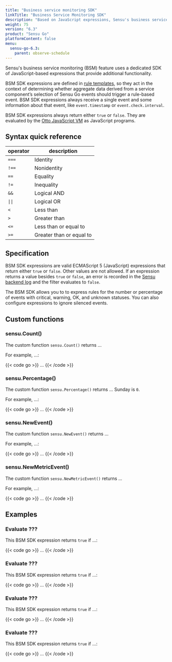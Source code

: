 ```yaml
---
title: "Business service monitoring SDK"
linkTitle: "Business Service Monitoring SDK"
description: "Based on JavaScript expressions, Sensu's business service monitoring SDK provides additional functionality for Sensu rule templates that evaluate service components. Read the reference doc to learn about the business service monitoring SDK."
weight: 75
version: "6.3"
product: "Sensu Go"
platformContent: false 
menu:
  sensu-go-6.3:
    parent: observe-schedule
---
```


Sensu's business service monitoring (BSM) feature uses a dedicated SDK of JavaScript-based expressions that provide additional functionality.

BSM SDK expressions are defined in [rule templates][3], so they act in the context of determining whether aggregate data derived from a service component’s selection of Sensu Go events should trigger a rule-based event.
BSM SDK expressions always receive a single event and some information about that event, like `event.timestamp` or `event.check.interval`.

BSM SDK expressions always return either `true` or `false`.
They are evaluated by the [Otto JavaScript VM][1] as JavaScript programs.

## Syntax quick reference

<table>
<thead>
<tr>
<th>operator</th>
<th>description</th>
</tr>
</thead>
<tbody>
<tr>
<td><code>===</code></td>
<td>Identity</td>
</tr>
<tr>
<td><code>!==</code></td>
<td>Nonidentity</td>
</tr>
<tr>
<td><code>==</code></td>
<td>Equality</td>
</tr>
<tr>
<td><code>!=</code></td>
<td>Inequality</td>
</tr>
<tr>
<td><code>&&</code></td>
<td>Logical AND</td>
</tr>
<tr>
<td><code>||</code></td>
<td>Logical OR</td>
</tr>
<tr>
<td><code><</code></td>
<td>Less than</td>
</tr>
<tr>
<td><code>></code></td>
<td>Greater than</td>
</tr>
<tr>
<td><code><=</code></td>
<td>Less than or equal to</td>
</tr>
<tr>
<td><code>>=</code></td>
<td>Greater than or equal to</td>
</tr>
</tbody>
</table>

## Specification

BSM SDK expressions are valid ECMAScript 5 (JavaScript) expressions that return either `true` or `false`.
Other values are not allowed.
If an expression returns a value besides `true` or `false`, an error is recorded in the [Sensu backend log][2] and the filter evaluates to `false`.

The BSM SDK allows you to to express rules for the number or percentage of events with critical, warning, OK, and unknown statuses.
You can also configure expressions to ignore silenced events.

## Custom functions

### sensu.Count()

The custom function `sensu.Count()` returns ...

For example, ...:

{{< code go >}}
...
{{< /code >}}

### sensu.Percentage()

The custom function `sensu.Percentage()` returns ...
Sunday is `0`.

For example, ...:

{{< code go >}}
...
{{< /code >}}

### sensu.NewEvent()

The custom function `sensu.NewEvent()` returns ...

For example, ...:

{{< code go >}}
...
{{< /code >}}

### sensu.NewMetricEvent()

The custom function `sensu.NewMetricEvent()` returns ...

For example, ...:

{{< code go >}}
...
{{< /code >}}

## Examples

### Evaluate ???

This BSM SDK expression returns `true` if ...:

{{< code go >}}
...
{{< /code >}}

### Evaluate ???

This BSM SDK expression returns `true` if ...:

{{< code go >}}
...
{{< /code >}}

### Evaluate ???

This BSM SDK expression returns `true` if ...:

{{< code go >}}
...
{{< /code >}}

### Evaluate ???

This BSM SDK expression returns `true` if ...:

{{< code go >}}
...
{{< /code >}}


[1]: https://github.com/robertkrimen/otto
[2]: ../../observe-schedule/backend/#event-logging
[3]: ../filters/#build-event-filter-expressions-with-sensu-query-expressions

